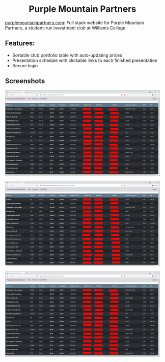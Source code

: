 <div align="center">

# Purple Mountain Partners
</div>
  
[purplemountainpartners.com](purplemountainpartners.com): 
Full stack website for Purple Mountain Partners, a student-run investment club at Williams College

## Features: 
* Sortable club portfolio table with auto-updating prices
* Presentation schedule with clickable links to each finished presentation
* Secure login

## Screenshots

![](https://raw.githubusercontent.com/pwl45/pmp-website/main/.demo-images/portfolio-nosort-obfuscated.png)

![](https://raw.githubusercontent.com/pwl45/pmp-website/main/.demo-images/portfolio-pct-gain-obfuscated.png)

![](https://raw.githubusercontent.com/pwl45/pmp-website/main/.demo-images/portfolio-nosort-obfuscated.png)
